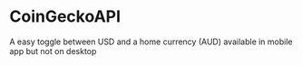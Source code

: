 # CoinGeckoAPI
A easy toggle between USD and a home currency (AUD) available in mobile app but not on desktop
